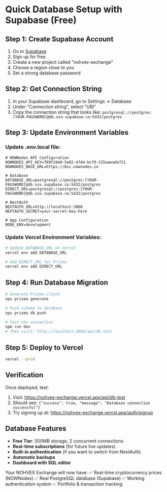 # Quick Database Setup with Supabase (Free)

## Step 1: Create Supabase Account
1. Go to [Supabase](https://supabase.com/)
2. Sign up for free
3. Create a new project called "nohvex-exchange"
4. Choose a region close to you
5. Set a strong database password

## Step 2: Get Connection String
1. In your Supabase dashboard, go to Settings → Database
2. Under "Connection string", select "URI" 
3. Copy the connection string that looks like:
   `postgresql://postgres:[YOUR-PASSWORD]@db.xxx.supabase.co:5432/postgres`

## Step 3: Update Environment Variables

### Update .env.local file:
```env
# NOWNodes API Configuration  
NOWNODES_API_KEY=f89f19e0-5a02-4744-bcf0-215aaeade721
NOWNODES_BASE_URL=https://bsc.nownodes.io

# Database
DATABASE_URL=postgresql://postgres:[YOUR-PASSWORD]@db.xxx.supabase.co:5432/postgres
DIRECT_URL=postgresql://postgres:[YOUR-PASSWORD]@db.xxx.supabase.co:5432/postgres

# NextAuth
NEXTAUTH_URL=http://localhost:3000
NEXTAUTH_SECRET=your-secret-key-here

# App Configuration
NODE_ENV=development
```

### Update Vercel Environment Variables:
```bash
# Update DATABASE_URL on Vercel
vercel env add DATABASE_URL

# Add DIRECT_URL for Prisma  
vercel env add DIRECT_URL
```

## Step 4: Run Database Migration
```bash
# Generate Prisma client
npx prisma generate

# Push schema to database
npx prisma db push

# Test the connection
npm run dev
# Then visit: http://localhost:3000/api/db-test
```

## Step 5: Deploy to Vercel
```bash
vercel --prod
```

## Verification
Once deployed, test:
1. Visit: https://nohvex-exchange.vercel.app/api/db-test
2. Should see: `{"success": true, "message": "Database connection successful"}`
3. Try signing up at: https://nohvex-exchange.vercel.app/auth/signup

## Database Features
- **Free Tier**: 500MB storage, 2 concurrent connections
- **Real-time subscriptions** (for future live updates)
- **Built-in authentication** (if you want to switch from NextAuth)
- **Automatic backups**
- **Dashboard with SQL editor**

Your NOHVEX Exchange will now have:
✅ Real-time cryptocurrency prices (NOWNodes)
✅ Real PostgreSQL database (Supabase) 
✅ Working authentication system
✅ Portfolio & transaction tracking
